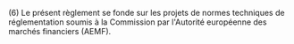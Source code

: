 (6) Le présent règlement se fonde sur les projets de normes techniques de réglementation soumis à la Commission par l'Autorité européenne des marchés financiers (AEMF).